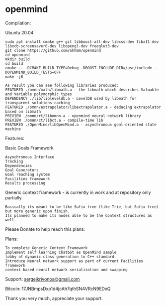# openmind

Compilation:

  Ubuntu 20.04

    sudo apt install cmake g++ git libboost-all-dev libxss-dev libx11-dev libxcb-screensaver0-dev libopengl-dev freeglut3-dev
    git clone https://github.com/ohhmm/openmind
    cd openmind
    mkdir build
    cd build
    cmake .. -DCMAKE_BUILD_TYPE=Debug -DBOOST_INCLUDE_DIR=/usr/include -DOPENMIND_BUILD_TESTS=OFF
    make -j8

    As result you can see following libraries produced:
    FEATURED ./omnn/math/libmath.a - the libmath which describes Valuable and Variable polymorphic types
    DEPENDENCY ./lib/libleveldb.a - LevelDB used by libmath for transparent solutions caching
    FEATURED ./omnn/extrapolator/libextrapolator.a - deducing extrapolator based on libmath
    PREVIEW ./omnn/rt/libomnn.a - openmind neural network library
    PREVIEW ./omnn/ct/libct.a - compile-time lib
    FEATURED ./OpenMind/libOpenMind.a - asynchronous goal-oriented state machine

Features:

  Basic Goals Framework 
  
    Asynchronous Interface
    Tracking
    Dependencies
    Goal Generators
    Goal reaching system
    Facilities framework
    Results processing
    
  Generic context framework - is currently in work and at repository only partially.
  
    Basically its meant to be like Sufix tree (like Trie, but Sufix tree) but more generic upon finish.
    Its planned to make its nodes able to be the Context structures as well.

Please Donate to help reach this plans:
    
Plans:

    To complete Generic Context Framework
    Implement self learning Chatbot as OpenMind sample
    lobby of dynamic class generation to C++ standard
    Introduce Neural network support as part of current Facilities framework
    context based neural network serialization and swapping
  
Support: sergeikrivonos@gmail.com

Bitcoin: 17JNBmpsDxp1d4jcAh7qthSN4VRcN9EDxQ

Thank you very much, appreciate your support.

